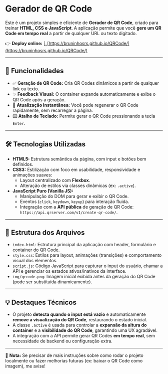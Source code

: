 # Gerador de QR Code

Este é um projeto simples e eficiente de **Gerador de QR Code**, criado para treinar **HTML, CSS e JavaScript**. A aplicação permite que você **gere um QR Code em tempo real** a partir de qualquer URL ou texto digitado.

👉 **Deploy online:** [_\[https://bruninhosrs.github.io/QRCode/](https://bruninhosrs.github.io/QRCode/)

---

## 🚀 Funcionalidades

- ✅ **Geração de QR Code:** Cria QR Codes dinâmicos a partir de qualquer link ou texto.
- ✨ **Feedback Visual:** O container expande automaticamente e exibe o QR Code após a geração.
- 🔄 **Atualização Instantânea:** Você pode regenerar o QR Code rapidamente, sem recarregar a página.
- ⌨️ **Atalho de Teclado:** Permite gerar o QR Code pressionando a tecla `Enter`.

---

## 🛠 Tecnologias Utilizadas

- **HTML5:** Estrutura semântica da página, com input e botões bem definidos.
- **CSS3:** Estilização com foco em usabilidade, responsividade e animações suaves:
  - Layout centralizado com **Flexbox**.
  - Alteração de estilos via classes dinâmicas (ex: `.active`).
- **JavaScript Puro (Vanilla JS):**
  - Manipulação do DOM para gerar e exibir o QR Code.
  - Eventos (`click`, `keydown`, `keyup`) para interação fluida.
  - Integração com a **API pública** de geração de QR Code: `https://api.qrserver.com/v1/create-qr-code/`.

---

## 📂 Estrutura dos Arquivos

- `index.html`: Estrutura principal da aplicação com header, formulário e container do QR Code.
- `style.css`: Estilos para layout, animações (transições) e comportamento visual dos elementos.
- `script.js`: Código JavaScript para capturar o input do usuário, chamar a API e gerenciar os estados ativos/inativos da interface.
- `img/qrcode.png`: Imagem inicial exibida antes da geração do QR Code (pode ser substituída dinamicamente).

---

## 💡 Destaques Técnicos

- O projeto **detecta quando o input está vazio** e automaticamente **remove a visualização do QR Code**, restaurando o estado inicial.
- A classe `.active` é usada para controlar a **expansão da altura do container** e a **visibilidade do QR Code**, garantindo uma UX agradável.
- A integração com a API permite gerar QR Codes **em tempo real**, sem necessidade de backend ou configuração extra.

---

🚀 **Nota:** Se precisar de mais instruções sobre como rodar o projeto localmente ou fazer melhorias futuras (ex: baixar o QR Code como imagem), me avise!


